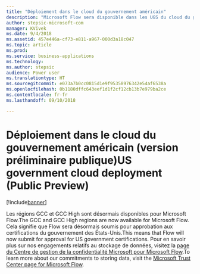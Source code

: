 ```yaml
---
title: "Déploiement dans le cloud du gouvernement américain"
description: "Microsoft Flow sera disponible dans les UGS du cloud du gouvernement, y compris GCC et GCC High. Cela ne concerne pas le cloud du ministère de la Justice américain."
author: stepsic-microsoft-com
manager: KVivek
ms.date: 9/4/2018
ms.assetid: 457e446a-cf73-e811-a967-000d3a18c047
ms.topic: article
ms.prod: 
ms.service: business-applications
ms.technology: 
ms.author: stepsic
audience: Power user
ms.translationtype: HT
ms.sourcegitcommit: e073a7b0cc0815d1e9f95358976342e54af6538a
ms.openlocfilehash: 0b1180dffc643eef1d1f2cf12cb13b7e979ba2ce
ms.contentlocale: fr-fr
ms.lasthandoff: 09/10/2018

---
```

# <a name="us-government-cloud-deployment-public-preview"></a><span data-ttu-id="e1cd5-103">Déploiement dans le cloud du gouvernement américain (version préliminaire publique)</span><span class="sxs-lookup"><span data-stu-id="e1cd5-103">US government cloud deployment (Public Preview)</span></span>


[!include[banner](../../includes/banner.md)]

<span data-ttu-id="e1cd5-104">Les régions GCC et GCC High sont désormais disponibles pour Microsoft Flow.</span><span class="sxs-lookup"><span data-stu-id="e1cd5-104">The GCC and GCC High regions are now available for Microsoft Flow.</span></span> <span data-ttu-id="e1cd5-105">Cela signifie que Flow sera désormais soumis pour approbation aux certifications du gouvernement des États-Unis.</span><span class="sxs-lookup"><span data-stu-id="e1cd5-105">This means that Flow will now submit for approval for US government certifications.</span></span> <span data-ttu-id="e1cd5-106">Pour en savoir plus sur nos engagements relatifs au stockage de données, visitez la [page du Centre de gestion de la confidentialité Microsoft pour Microsoft Flow](https://www.microsoft.com/en-us/TrustCenter/CloudServices/business-application-platform/data-location).</span><span class="sxs-lookup"><span data-stu-id="e1cd5-106">To learn more about our commitments to storing data, visit the [Microsoft Trust Center page for Microsoft Flow](https://www.microsoft.com/en-us/TrustCenter/CloudServices/business-application-platform/data-location).</span></span>

